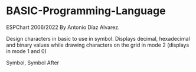 # BASIC-Programming-Language

ESPChart 2006/2022 By Antonio Díaz Alvarez.

Design characters in basic to use in symbol.
Displays decimal, hexadecimal and binary values ​​while drawing characters on the grid in mode 2 (displays in mode 1 and 0)

Symbol, Symbol After
